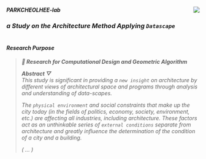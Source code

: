 <div align="left">
<img src="https://komarev.com/ghpvc/?username=parkcheolhee-lab&&style=flat-square" align="right" />

##### ___PARKCHEOLHEE-lab___
### ___a Study on the Architecture Method Applying `Datascape`___ </div>
#  
#### ___Research Purpose___<br>

> ___📖 Research for Computational Design and Geometric Algorithm___
>
> ___Abstract ▽___<br>
> _This study is significant in providing a `new insight` on architecture by different views of architectural space and programs through analysis and understanding of data-scapes._
> 
> _The `physical environment` and social constraints that make up the city today (in the fields of politics, economy, society, environment, etc.) are affecting all industries, including architecture. These factors act as an unthinkable series of `external conditions` separate from architecture and greatly influence the determination of the condition of a city and a building._
> 
> _( ... )_
<br>

